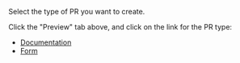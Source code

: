 Select the type of PR you want to create.

Click the "Preview" tab above, and click on the link for the PR type:

- [Documentation](?template=documentation.md)
- [Form](?template=pull_request_form.yaml)